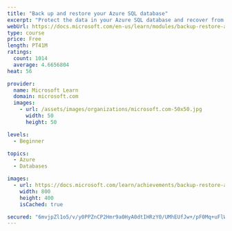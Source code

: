 ```yaml
---
title: "Back up and restore your Azure SQL database"
excerpt: "Protect the data in your Azure SQL database and recover from data loss or corruption with backup and restore."
webUrl: https://docs.microsoft.com/en-us/learn/modules/backup-restore-azure-sql/
type: course
price: Free
length: PT41M
ratings:
  count: 1014
  average: 4.6656804
heat: 56

provider:
  name: Microsoft Learn
  domain: microsoft.com
  images:
    - url: /assets/images/organizations/microsoft.com-50x50.jpg
      width: 50
      height: 50

levels:
  - Beginner

topics:
  - Azure
  - Databases

images:
  - url: https://docs.microsoft.com/learn/achievements/backup-restore-azure-sql-social.png
    width: 800
    height: 400
    isCached: true

secured: "6mvjpZl1o5/v/y0PPZnCP2Hmr9a0HyA0dtIHRzY0/UMhEUfJw+/pF0Mq+uFlW1SyvkXV22IErZWcv3nEg8G1PTgrhQ9+U6M/i4t9GefVU0YWTYkybB50BYZr6rzbiYNwAzLTxYTKr5I7x08CWZheCOtw4wRUwG6hX/Ez43FaOfKlH628jTlSh3SbLFxFE33RxLrnEIeY9+Jjc86t3vo5s+ZrDLfShPKoETXQ8p8UL8tlOX8qc5y3M3MvvDDuXfHES7l1n0BuUc9uoR/f20yYrwPTm3i3eWw+dV00LGwHMtSNqb0HZhIzijewVhn+8zEz6rb8YGKD0Cb++HHScFtxfgHdOIkqRkk7kwfPHqgp5lWfEof6FVbOonbf0vX4e4LBP9tZIsdFsU9t7j5cq1CPusshARCT48oOHkaS+aMj8uc=;jLgJNztoMYIJbGvaRUU8Fg=="
---
```


